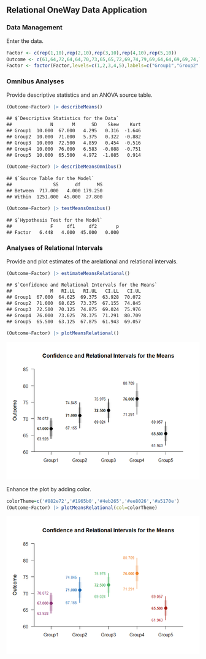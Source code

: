 
## Relational OneWay Data Application

### Data Management

Enter the data.

```r
Factor <- c(rep(1,10),rep(2,10),rep(3,10),rep(4,10),rep(5,10))
Outcome <- c(61,64,72,64,64,70,73,65,65,72,69,74,79,69,64,64,69,69,74,79,70,75,80,80,70,65,70,75,70,70,70,80,85,75,70,65,75,75,85,80,65,55,70,65,65,70,70,60,65,70)
Factor <- factor(Factor,levels=c(1,2,3,4,5),labels=c("Group1","Group2","Group3","Group4","Group5"))
```

### Omnibus Analyses

Provide descriptive statistics and an ANOVA source table.

```r
(Outcome~Factor) |> describeMeans()
```

```
## $`Descriptive Statistics for the Data`
##              N       M      SD    Skew    Kurt
## Group1  10.000  67.000   4.295   0.316  -1.646
## Group2  10.000  71.000   5.375   0.322  -0.882
## Group3  10.000  72.500   4.859   0.454  -0.516
## Group4  10.000  76.000   6.583  -0.088  -0.751
## Group5  10.000  65.500   4.972  -1.085   0.914
```

```r
(Outcome~Factor) |> describeMeansOmnibus()
```

```
## $`Source Table for the Model`
##               SS      df      MS
## Between  717.000   4.000 179.250
## Within  1251.000  45.000  27.800
```

```r
(Outcome~Factor) |> testMeansOmnibus()
```

```
## $`Hypothesis Test for the Model`
##              F     df1     df2       p
## Factor   6.448   4.000  45.000   0.000
```

### Analyses of Relational Intervals

Provide and plot estimates of the arelational and relational intervals.

```r
(Outcome~Factor) |> estimateMeansRelational()
```

```
## $`Confidence and Relational Intervals for the Means`
##              M   RI.LL   RI.UL   CI.LL   CI.UL
## Group1  67.000  64.625  69.375  63.928  70.072
## Group2  71.000  68.625  73.375  67.155  74.845
## Group3  72.500  70.125  74.875  69.024  75.976
## Group4  76.000  73.625  78.375  71.291  80.709
## Group5  65.500  63.125  67.875  61.943  69.057
```

```r
(Outcome~Factor) |> plotMeansRelational()
```

![](figures/Relational-OneWay-RelationalA-1.png)<!-- -->

Enhance the plot by adding color.

```r
colorTheme=c('#882e72','#1965b0','#4eb265','#ee8026','#a5170e')
(Outcome~Factor) |> plotMeansRelational(col=colorTheme)
```

![](figures/Relational-OneWay-RelationalB-1.png)<!-- -->

